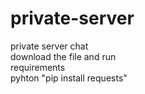 # private-server
private server chat  
download the file and run  
requirements  
 pyhton
"pip install requests"  
